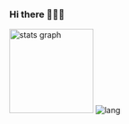 ### Hi there 👋🐒​🦥​


<img src="https://github-readme-stats.vercel.app/api?hide_title=true&hide_rank=false&show_icons=true&include_all_commits=true&count_private=true&disable_animations=false&layout=compact&locale=en&hide_border=true&theme=jolly&username=Xhst" height="150" alt="stats graph"  /> 
<img src="https://github-readme-stats.vercel.app/api/top-langs?show_icons=true&locale=en&layout=compact&hide_border=true&theme=jolly&username=Xhst" alt="lang" /> 


<!--
**Xhst/Xhst** is a ✨ _special_ ✨ repository because its `README.md` (this file) appears on your GitHub profile.

Here are some ideas to get you started:

- 🔭 I’m currently working on ...
- 🌱 I’m currently learning ...
- 👯 I’m looking to collaborate on ...
- 🤔 I’m looking for help with ...
- 💬 Ask me about ...
- 📫 How to reach me: ...
- 😄 Pronouns: ...
- ⚡ Fun fact: ...
-->
